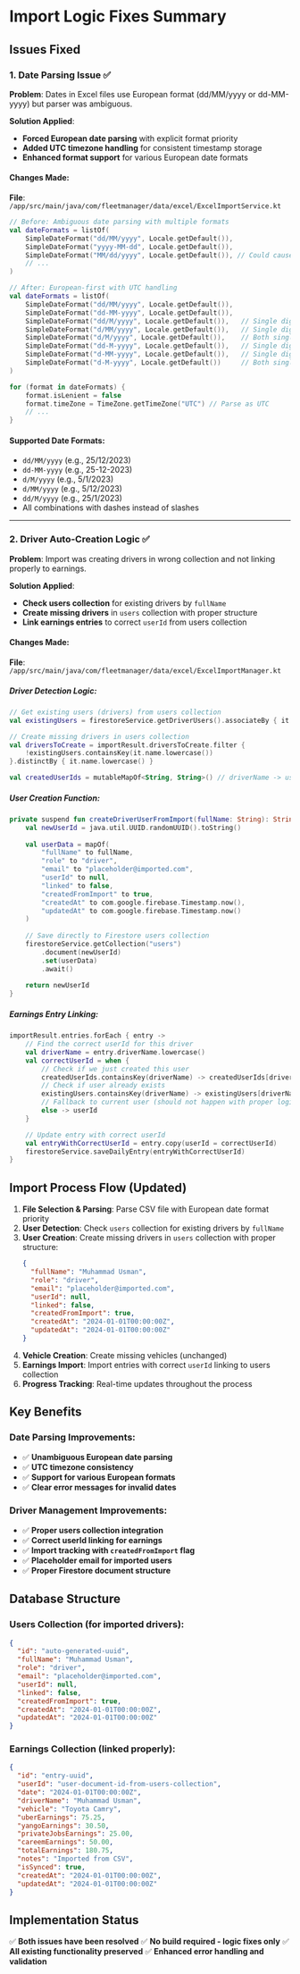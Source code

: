 # Import Logic Fixes Summary

## Issues Fixed

### 1. Date Parsing Issue ✅

**Problem**: Dates in Excel files use European format (dd/MM/yyyy or dd-MM-yyyy) but parser was ambiguous.

**Solution Applied**:
- **Forced European date parsing** with explicit format priority
- **Added UTC timezone handling** for consistent timestamp storage
- **Enhanced format support** for various European date formats

#### Changes Made:
**File**: `/app/src/main/java/com/fleetmanager/data/excel/ExcelImportService.kt`

```kotlin
// Before: Ambiguous date parsing with multiple formats
val dateFormats = listOf(
    SimpleDateFormat("dd/MM/yyyy", Locale.getDefault()),
    SimpleDateFormat("yyyy-MM-dd", Locale.getDefault()),
    SimpleDateFormat("MM/dd/yyyy", Locale.getDefault()), // Could cause confusion
    // ...
)

// After: European-first with UTC handling
val dateFormats = listOf(
    SimpleDateFormat("dd/MM/yyyy", Locale.getDefault()),
    SimpleDateFormat("dd-MM-yyyy", Locale.getDefault()),
    SimpleDateFormat("dd/M/yyyy", Locale.getDefault()),   // Single digit month
    SimpleDateFormat("d/MM/yyyy", Locale.getDefault()),   // Single digit day
    SimpleDateFormat("d/M/yyyy", Locale.getDefault()),    // Both single digits
    SimpleDateFormat("dd-M-yyyy", Locale.getDefault()),   // Single digit month with dashes
    SimpleDateFormat("d-MM-yyyy", Locale.getDefault()),   // Single digit day with dashes
    SimpleDateFormat("d-M-yyyy", Locale.getDefault())     // Both single digits with dashes
)

for (format in dateFormats) {
    format.isLenient = false
    format.timeZone = TimeZone.getTimeZone("UTC") // Parse as UTC
    // ...
}
```

#### Supported Date Formats:
- `dd/MM/yyyy` (e.g., 25/12/2023)
- `dd-MM-yyyy` (e.g., 25-12-2023)
- `d/M/yyyy` (e.g., 5/1/2023)
- `d/MM/yyyy` (e.g., 5/12/2023)
- `dd/M/yyyy` (e.g., 25/1/2023)
- All combinations with dashes instead of slashes

---

### 2. Driver Auto-Creation Logic ✅

**Problem**: Import was creating drivers in wrong collection and not linking properly to earnings.

**Solution Applied**:
- **Check users collection** for existing drivers by `fullName`
- **Create missing drivers** in `users` collection with proper structure
- **Link earnings entries** to correct `userId` from users collection

#### Changes Made:

**File**: `/app/src/main/java/com/fleetmanager/data/excel/ExcelImportManager.kt`

##### Driver Detection Logic:
```kotlin
// Get existing users (drivers) from users collection
val existingUsers = firestoreService.getDriverUsers().associateBy { it.name.lowercase() }

// Create missing drivers in users collection
val driversToCreate = importResult.driversToCreate.filter { 
    !existingUsers.containsKey(it.name.lowercase())
}.distinctBy { it.name.lowercase() }

val createdUserIds = mutableMapOf<String, String>() // driverName -> userId mapping
```

##### User Creation Function:
```kotlin
private suspend fun createDriverUserFromImport(fullName: String): String {
    val newUserId = java.util.UUID.randomUUID().toString()
    
    val userData = mapOf(
        "fullName" to fullName,
        "role" to "driver", 
        "email" to "placeholder@imported.com",
        "userId" to null,
        "linked" to false,
        "createdFromImport" to true,
        "createdAt" to com.google.firebase.Timestamp.now(),
        "updatedAt" to com.google.firebase.Timestamp.now()
    )
    
    // Save directly to Firestore users collection
    firestoreService.getCollection("users")
        .document(newUserId)
        .set(userData)
        .await()
    
    return newUserId
}
```

##### Earnings Entry Linking:
```kotlin
importResult.entries.forEach { entry ->
    // Find the correct userId for this driver
    val driverName = entry.driverName.lowercase()
    val correctUserId = when {
        // Check if we just created this user
        createdUserIds.containsKey(driverName) -> createdUserIds[driverName]!!
        // Check if user already exists
        existingUsers.containsKey(driverName) -> existingUsers[driverName]!!.id
        // Fallback to current user (should not happen with proper logic)
        else -> userId
    }

    // Update entry with correct userId
    val entryWithCorrectUserId = entry.copy(userId = correctUserId)
    firestoreService.saveDailyEntry(entryWithCorrectUserId)
}
```

## Import Process Flow (Updated)

1. **File Selection & Parsing**: Parse CSV file with European date format priority
2. **User Detection**: Check `users` collection for existing drivers by `fullName`
3. **User Creation**: Create missing drivers in `users` collection with proper structure:
   ```json
   {
     "fullName": "Muhammad Usman",
     "role": "driver",
     "email": "placeholder@imported.com",
     "userId": null,
     "linked": false,
     "createdFromImport": true,
     "createdAt": "2024-01-01T00:00:00Z",
     "updatedAt": "2024-01-01T00:00:00Z"
   }
   ```
4. **Vehicle Creation**: Create missing vehicles (unchanged)
5. **Earnings Import**: Import entries with correct `userId` linking to users collection
6. **Progress Tracking**: Real-time updates throughout the process

## Key Benefits

### Date Parsing Improvements:
- ✅ **Unambiguous European date parsing**
- ✅ **UTC timezone consistency**
- ✅ **Support for various European formats**
- ✅ **Clear error messages for invalid dates**

### Driver Management Improvements:
- ✅ **Proper users collection integration**
- ✅ **Correct userId linking for earnings**
- ✅ **Import tracking with `createdFromImport` flag**
- ✅ **Placeholder email for imported users**
- ✅ **Proper Firestore document structure**

## Database Structure

### Users Collection (for imported drivers):
```json
{
  "id": "auto-generated-uuid",
  "fullName": "Muhammad Usman",
  "role": "driver",
  "email": "placeholder@imported.com", 
  "userId": null,
  "linked": false,
  "createdFromImport": true,
  "createdAt": "2024-01-01T00:00:00Z",
  "updatedAt": "2024-01-01T00:00:00Z"
}
```

### Earnings Collection (linked properly):
```json
{
  "id": "entry-uuid",
  "userId": "user-document-id-from-users-collection",
  "date": "2024-01-01T00:00:00Z",
  "driverName": "Muhammad Usman",
  "vehicle": "Toyota Camry",
  "uberEarnings": 75.25,
  "yangoEarnings": 30.50,
  "privateJobsEarnings": 25.00,
  "careemEarnings": 50.00,
  "totalEarnings": 180.75,
  "notes": "Imported from CSV",
  "isSynced": true,
  "createdAt": "2024-01-01T00:00:00Z",
  "updatedAt": "2024-01-01T00:00:00Z"
}
```

## Implementation Status
✅ **Both issues have been resolved**
✅ **No build required - logic fixes only**
✅ **All existing functionality preserved**
✅ **Enhanced error handling and validation**